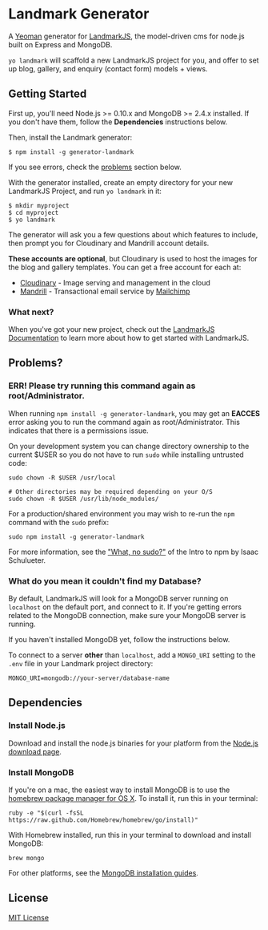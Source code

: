 # Landmark Generator

A [Yeoman](http://yeoman.io) generator for [LandmarkJS](http://getlandmarkproject.com), the model-driven cms for node.js built on Express and MongoDB.

`yo landmark` will scaffold a new LandmarkJS project for you, and offer to set up blog, gallery, and enquiry (contact form) models + views.

## Getting Started

First up, you'll need Node.js >= 0.10.x and MongoDB >= 2.4.x installed. If you don't have them, follow the **Dependencies** instructions below.

Then, install the Landmark generator:

````
$ npm install -g generator-landmark
````

If you see errors, check the [problems](#err-please-try-running-this-command-again-as-rootadministrator) section below.

With the generator installed, create an empty directory for your new LandmarkJS Project, and run `yo landmark` in it:

````
$ mkdir myproject
$ cd myproject
$ yo landmark
````

The generator will ask you a few questions about which features to include, then prompt you for Cloudinary and Mandrill account details.

**These accounts are optional**, but Cloudinary is used to host the images for the blog and gallery templates. You can get a free account for each at:

* [Cloudinary](https://cloudinary.com/users/register/free) - Image serving and management in the cloud
* [Mandrill](https://mandrill.com/signup/) - Transactional email service by [Mailchimp](http://mailchimp.com)

### What next?

When you've got your new project, check out the [LandmarkJS Documentation](http://getlandmarkproject.com/docs/cms) to learn more about how to get started with LandmarkJS.

## Problems?

### ERR! Please try running this command again as root/Administrator.

When running `npm install -g generator-landmark`, you may get an **EACCES** error asking you to run the command again as root/Administrator. This indicates that there is a permissions issue.

On your development system you can change directory ownership to the current $USER so you do not have to run `sudo` while installing untrusted code:

````
sudo chown -R $USER /usr/local

# Other directories may be required depending on your O/S
sudo chown -R $USER /usr/lib/node_modules/
````

For a production/shared environment you may wish to re-run the `npm` command with the `sudo` prefix:

````
sudo npm install -g generator-landmark
````

For more information, see the ["What, no sudo?"](http://foohack.com/2010/08/intro-to-npm/#what_no_sudo) of the Intro to npm by Isaac Schulueter.

### What do you mean it couldn't find my Database?

By default, LandmarkJS will look for a MongoDB server running on `localhost` on the default port, and connect to it. If you're getting errors related to the MongoDB connection, make sure your MongoDB server is running.

If you haven't installed MongoDB yet, follow the instructions below.

To connect to a server **other** than `localhost`, add a `MONGO_URI` setting to the `.env` file in your Landmark project directory:

````
MONGO_URI=mongodb://your-server/database-name
````


## Dependencies

### Install Node.js

Download and install the node.js binaries for your platform from the [Node.js download page](http://nodejs.org/download/).

### Install MongoDB

If you're on a mac, the easiest way to install MongoDB is to use the [homebrew package manager for OS X](http://brew.sh/). To install it, run this in your terminal:

````
ruby -e "$(curl -fsSL https://raw.github.com/Homebrew/homebrew/go/install)"
````

With Homebrew installed, run this in your terminal to download and install MongoDB:

````
brew mongo
````

For other platforms, see the [MongoDB installation guides](http://docs.mongodb.org/manual/installation/).


## License

[MIT License](http://en.wikipedia.org/wiki/MIT_License)

